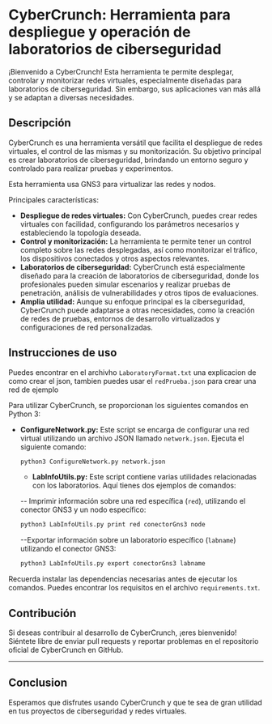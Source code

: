 # CyberCrunch: Herramienta para despliegue y operación de laboratorios de ciberseguridad

¡Bienvenido a CyberCrunch! Esta herramienta te permite desplegar, controlar y monitorizar redes virtuales, especialmente diseñadas para laboratorios de ciberseguridad. Sin embargo, sus aplicaciones van más allá y se adaptan a diversas necesidades.

## Descripción

CyberCrunch es una herramienta versátil que facilita el despliegue de redes virtuales, el control de las mismas y su monitorización. Su objetivo principal es crear laboratorios de ciberseguridad, brindando un entorno seguro y controlado para realizar pruebas y experimentos.

Esta herramienta usa GNS3 para virtualizar las redes y nodos.

Principales características:

- **Despliegue de redes virtuales:** Con CyberCrunch, puedes crear redes virtuales con facilidad, configurando los parámetros necesarios y estableciendo la topología deseada.
- **Control y monitorización:** La herramienta te permite tener un control completo sobre las redes desplegadas, así como monitorizar el tráfico, los dispositivos conectados y otros aspectos relevantes.
- **Laboratorios de ciberseguridad:** CyberCrunch está especialmente diseñado para la creación de laboratorios de ciberseguridad, donde los profesionales pueden simular escenarios y realizar pruebas de penetración, análisis de vulnerabilidades y otros tipos de evaluaciones.
- **Amplia utilidad:** Aunque su enfoque principal es la ciberseguridad, CyberCrunch puede adaptarse a otras necesidades, como la creación de redes de pruebas, entornos de desarrollo virtualizados y configuraciones de red personalizadas.

## Instrucciones de uso

Puedes encontrar en el archivho `LaboratoryFormat.txt` una explicacion de como crear el json, tambien puedes usar el `redPrueba.json` para crear una red de ejemplo

Para utilizar CyberCrunch, se proporcionan los siguientes comandos en Python 3:

- **ConfigureNetwork.py:** Este script se encarga de configurar una red virtual utilizando un archivo JSON llamado `network.json`. Ejecuta el siguiente comando:

  ```bash
  python3 ConfigureNetwork.py network.json
  ```

  - **LabInfoUtils.py:** Este script contiene varias utilidades relacionadas con los laboratorios. Aquí tienes dos ejemplos de comandos:

   -- Imprimir información sobre una red específica (`red`), utilizando el conector GNS3 y un nodo específico:
    ```bash
    python3 LabInfoUtils.py print red conectorGns3 node
    ```
    --Exportar información sobre un laboratorio específico (`labname`) utilizando el conector GNS3:
     ```bash
     python3 LabInfoUtils.py export conectorGns3 labname
     ```

Recuerda instalar las dependencias necesarias antes de ejecutar los comandos. Puedes encontrar los requisitos en el archivo `requirements.txt`.

## Contribución

Si deseas contribuir al desarrollo de CyberCrunch, ¡eres bienvenido! Siéntete libre de enviar pull requests y reportar problemas en el repositorio oficial de CyberCrunch en GitHub.

***
## Conclusion
Esperamos que disfrutes usando CyberCrunch y que te sea de gran utilidad en tus proyectos de ciberseguridad y redes virtuales.
